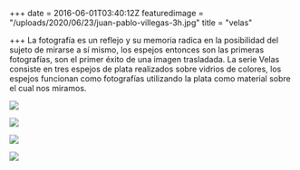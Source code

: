 +++
date = 2016-06-01T03:40:12Z
featuredimage = "/uploads/2020/06/23/juan-pablo-villegas-3h.jpg"
title = "velas"

+++
La fotografía es un reflejo y su memoria radica en la posibilidad del sujeto de mirarse a sí mismo, los espejos entonces son las primeras fotografías, son el primer éxito de una imagen trasladada. La serie Velas consiste en tres espejos de plata realizados sobre vidrios de colores, los espejos funcionan como fotografías utilizando la plata como material sobre el cual nos miramos.

![](/uploads/2020/06/23/juan-pablo-villegas-3h.jpg)

![](/uploads/2020/06/23/juan-pablo-villegas-3i.jpg)

![](/uploads/2020/06/23/juan-pablo-villegas-3b.jpg)

![](/uploads/2020/06/23/juan-pablo-villegas-3d.jpg)